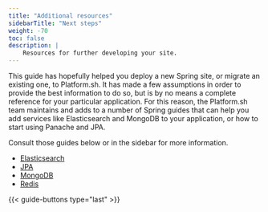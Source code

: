 ```yaml
---
title: "Additional resources"
sidebarTitle: "Next steps"
weight: -70
toc: false
description: |
    Resources for further developing your site.
---
```


This guide has hopefully helped you deploy a new Spring site, or migrate an existing one, to Platform.sh. It has made a few assumptions in order to provide the best information to do so, but is by no means a complete reference for your particular application. For this reason, the Platform.sh team maintains and adds to a number of Spring guides that can help you add services like Elasticsearch and MongoDB to your application, or how to start using Panache and JPA. 

Consult those guides below or in the sidebar for more information.

- [Elasticsearch](/guides/spring/elasticsearch.md)
- [JPA](/guides/spring/jpa.md)
- [MongoDB](/guides/spring/mongodb.md)
- [Redis](/guides/spring/redis.md)

{{< guide-buttons type="last" >}}
